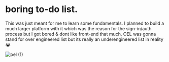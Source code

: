 # boring to-do list.

This was just meant for me to learn some fundamentals. I planned to build a much larger platform with it which was the reason for the sign-in/auth process but I got bored & dont like front-end that much.
OEL was gonna stand for over engineered list but its really an underengineered list in reality 😭

![oel (1)](https://github.com/user-attachments/assets/cdf22b20-c92d-411b-b780-056aa92d714b)
